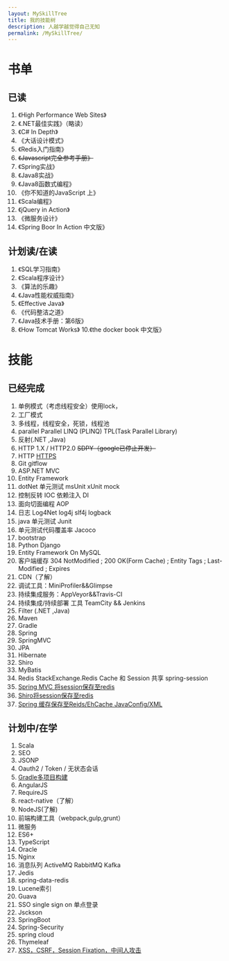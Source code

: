 ```yaml
---
layout: MySkillTree
title: 我的技能树
description: 人越学越觉得自己无知
permalink: /MySkillTree/
---
```


# 书单

## 已读
1.	《High Performance Web Sites》
2.	《.NET最佳实践》（略读）
3.	《C# In Depth》
4.	《大话设计模式》
5.	《Redis入门指南》
6.	~~《Javascript完全参考手册》~~
8.	《Spring实战》
9.	《Java8实战》
10.	《Java8函数式编程》
11.	《你不知道的JavaScript 上》
12. 《Scala编程》
13. 《jQuery in Action》
14. 《微服务设计》
15. 《Spring Boor In Action 中文版》

## 计划读/在读
1. 《SQL学习指南》
2. 《Scala程序设计》
3. 《算法的乐趣》
4. 《Java性能权威指南》
5. 《Effective Java》
6. 《代码整洁之道》
7. 《Java技术手册：第6版》
8. 《How Tomcat Works》
10.《the docker book 中文版》

# 技能

## 已经完成

1.	单例模式（考虑线程安全）使用lock，
2.	工厂模式
3.	多线程，线程安全，死锁，线程池
4.  parallel     Parallel LINQ (PLINQ)  TPL(Task Parallel Library) 
5.  反射(.NET ,Java)
6.  HTTP 1.X / HTTP2.0     ~~SDPY（google已停止开发）~~
16. HTTP [HTTPS](http://www.cnblogs.com/jfzhu/p/4064035.html)
7.	Git  gitflow
8. ASP.NET MVC 
9. Entity Framework
8. dotNet 单元测试  msUnit  xUnit  mock
9. 控制反转 IOC  依赖注入 DI
10. 面向切面编程 AOP
10. 日志 Log4Net log4j slf4j logback
11. java 单元测试 Junit
12. 单元测试代码覆盖率 Jacoco
11. bootstrap
12. Python Django
13. Entity Framework On MySQL
14. 客户端缓存 304 NotModified ; 200 OK(Form Cache) ; Entity Tags ; Last-Modified ; Expires
15. CDN（了解）
17.	调试工具：MiniProfiler&&Glimpse
18.	持续集成服务：AppVeyor&&Travis-CI
19.	持续集成/持续部署 工具 TeamCity && Jenkins
20. Filter (.NET ,Java)
21. Maven
22. Gradle
21. Spring
22.	SpringMVC
24. JPA
23. Hibernate
24. Shiro
1.	MyBatis
25. Redis  StackExchange.Redis  Cache 和 Session 共享  spring-session
27. [Spring MVC 将session保存至redis](https://github.com/izhangzhihao/SpringMVCWithJavaConfig)
28. [Shiro将session保存至redis](https://github.com/izhangzhihao/Shiro-Session-Redis)
29. [Spring 缓存保存至Reids/EhCache JavaConfig/XML](https://izhangzhihao.github.io/2016/08/22/Redis-OR-EhCache-作为Spring的缓存/)

## 计划中/在学

1. Scala
2. SEO
3. JSONP
4. Oauth2 / Token / 无状态会话
5. [Gradle多项目构建](https://github.com/someok/gradle-multi-project-example)
23.	AngularJS
24.	RequireJS
25.	react-native（了解）
1.	NodeJS(了解)
26.	前端构建工具（webpack,gulp,grunt）
27. 微服务
1.	ES6+
2.	TypeScript
3. Oracle 
1.	Nginx
1.	消息队列 ActiveMQ  RabbitMQ Kafka
1.	Jedis
2.	spring-data-redis
3.	Lucene索引
4. Guava 
1.	SSO single sign on 单点登录
2.	Jsckson
2. SpringBoot
3.	Spring-Security
1.	spring cloud
2.	Thymeleaf
4. [XSS，CSRF，Session Fixation，中间人攻击](http://www.cnblogs.com/coco1s/p/5777260.html)










